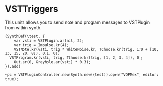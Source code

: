 # VSTTriggers
This units allows you to send note and program messages to VSTPlugin from within synth.

```supercollider
(SynthDef(\test, {
	var vsti = VSTPlugin.ar(nil, 2);
	var trig = Impulse.kr(4);
	VSTNote.kr(vsti, trig * WhiteNoise.kr, TChoose.kr(trig, 170 + [10, 13, 15, 20, 8]), 0.1, 0);
  VSTProgram.kr(vsti, trig, TChoose.kr(trig, [1, 2, 3, 4]), 0);
	Out.ar(0, Greyhole.ar(vsti) * 0.3);
}).add)

~pc = VSTPluginController.new(Synth.new(\test)).open("VOPMex", editor: true);
```
